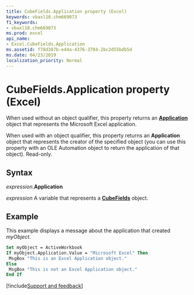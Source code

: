 ```yaml
---
title: CubeFields.Application property (Excel)
keywords: vbaxl10.chm669073
f1_keywords:
- vbaxl10.chm669073
ms.prod: excel
api_name:
- Excel.CubeFields.Application
ms.assetid: f78d387b-e44a-4376-3704-2bc2d55bdb5d
ms.date: 04/23/2019
localization_priority: Normal
---
```



# CubeFields.Application property (Excel)

When used without an object qualifier, this property returns an **[Application](Excel.Application(object).md)** object that represents the Microsoft Excel application. 

When used with an object qualifier, this property returns an **Application** object that represents the creator of the specified object (you can use this property with an OLE Automation object to return the application of that object). Read-only.


## Syntax

_expression_.**Application**

_expression_ A variable that represents a **[CubeFields](Excel.CubeFields.md)** object.


## Example

This example displays a message about the application that created _myObject_.

```vb
Set myObject = ActiveWorkbook 
If myObject.Application.Value = "Microsoft Excel" Then 
 MsgBox "This is an Excel Application object." 
Else 
 MsgBox "This is not an Excel Application object." 
End If
```




[!include[Support and feedback](~/includes/feedback-boilerplate.md)]